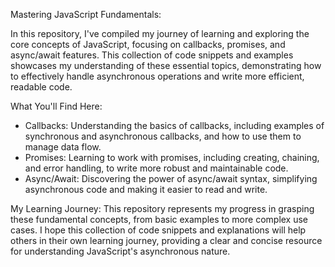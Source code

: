 Mastering JavaScript Fundamentals:

In this repository, 
I've compiled my journey of learning and exploring the core concepts of JavaScript, focusing on callbacks, promises, and async/await features.
This collection of code snippets and examples showcases my understanding of these essential topics, demonstrating how to effectively handle asynchronous operations and write more efficient, readable code.

What You'll Find Here:
- Callbacks: Understanding the basics of callbacks, including examples of synchronous and asynchronous callbacks, and how to use them to manage data flow.
- Promises: Learning to work with promises, including creating, chaining, and error handling, to write more robust and maintainable code.
- Async/Await: Discovering the power of async/await syntax, simplifying asynchronous code and making it easier to read and write.

My Learning Journey:
This repository represents my progress in grasping these fundamental concepts, from basic examples to more complex use cases. 
I hope this collection of code snippets and explanations will help others in their own learning journey, providing a clear and concise resource for understanding JavaScript's asynchronous nature.
